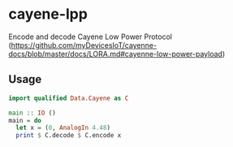 cayene-lpp
==========

Encode and decode Cayene Low Power Protocol
(https://github.com/myDevicesIoT/cayenne-docs/blob/master/docs/LORA.md#cayenne-low-power-payload)

Usage
-----

```haskell
import qualified Data.Cayene as C

main :: IO ()
main = do
  let x = (0, AnalogIn 4.48)
  print $ C.decode $ C.encode x
```
